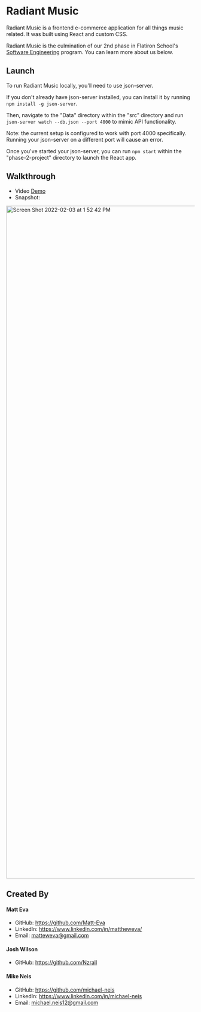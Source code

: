 # Radiant Music

Radiant Music is a frontend e-commerce application for all things music related. It was built using React and custom CSS.

Radiant Music is the culmination of our 2nd phase in Flatiron School's <a href="https://flatironschool.com/courses/coding-bootcamp/">Software Engineering</a> program. You can learn more about us below.

## Launch

To run Radiant Music locally, you'll need to use json-server.

If you don't already have json-server installed, you can install it by running `npm install -g json-server`.

Then, navigate to the "Data" directory within the "src" directory and run `json-server watch --db.json --port 4000` to mimic API functionality.

Note: the current setup is configured to work with port 4000 specifically. Running your json-server on a different port will cause an error.

Once you've started your json-server, you can run `npm start` within the "phase-2-project" directory to launch the React app.

## Walkthrough

- Video <a href="https://youtu.be/qUpGhcOS96Q">Demo</a>
- Snapshot:

<img width="1792" alt="Screen Shot 2022-02-03 at 1 52 42 PM" src="https://user-images.githubusercontent.com/89106805/152435395-1266a087-e15a-407e-96f5-a1f90165199f.png">

## Created By

#### Matt Eva 
- GitHub: https://github.com/Matt-Eva
- LinkedIn: https://www.linkedin.com/in/mattheweva/
- Email: matteweva@gmail.com

#### Josh Wilson
- GitHub: https://github.com/Nzrall

#### Mike Neis
- GitHub: https://github.com/michael-neis
- LinkedIn: https://www.linkedin.com/in/michael-neis
- Email: michael.neis12@gmail.com
